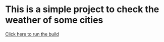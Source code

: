 # This is a simple project to check the weather of some cities
[Click here to run the build](https://baontg93.github.io/)